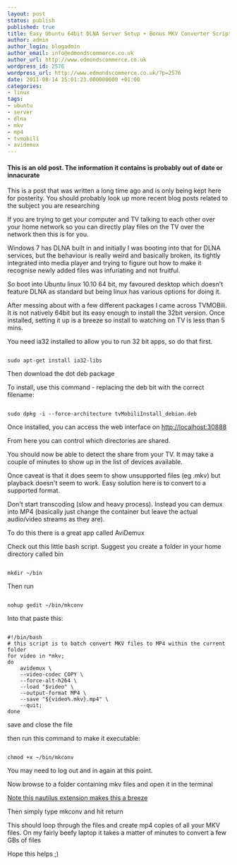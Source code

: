 ```yaml
---
layout: post
status: publish
published: true
title: Easy Ubuntu 64bit DLNA Server Setup + Bonus MKV Converter Script
author: admin
author_login: blogadmin
author_email: info@edmondscommerce.co.uk
author_url: http://www.edmondscommerce.co.uk
wordpress_id: 2576
wordpress_url: http://www.edmondscommerce.co.uk/?p=2576
date: 2011-08-14 15:01:23.000000000 +01:00
categories:
- linux
tags:
- ubuntu
- server
- dlna
- mkv
- mp4
- tvmobili
- avidemux
---
```

<div class="oldpost"><h4>This is an old post. The information it contains is probably out of date or innacurate</h4>
<p>
This is a post that was written a long time ago and is only being kept here for posterity.
You should probably look up more recent blog posts related to the subject you are researching
</p>
</div>
If you are trying to get your computer and TV talking to each other over your home network so you can directly play files on the TV over the network then this is for you.

Windows 7 has DLNA built in and initially I was booting into that for DLNA services, but the behaviour is really weird and basically broken, its tightly integrated into media player and trying to figure out how to make it recognise newly added files was infuriating and not fruitful.

So boot into Ubuntu linux 10.10 64 bit, my favoured desktop which doesn't feature DLNA as standard but being linux has various options for doing it. 

After messing about with a few different packages I came across TVMOBili. It is not natively 64bit but its easy enough to install the 32bit version. Once installed, setting it up is a breeze so install to watching on TV is less than 5 mins.

You need ia32 installed to allow you to run 32 bit apps, so do that first.

```

sudo apt-get install ia32-libs

```

Then download the dot deb package

To install, use this command - replacing the deb bit with the correct filename:

```

sudo dpkg -i --force-architecture tvMobiliInstall_debian.deb

```

Once installed, you can access the web interface on <a href="http://localhost:30888">http://localhost:30888</a>

From here you can control which directories are shared.

You should now be able to detect the share from your TV. It may take a couple of minutes to show up in the list of devices available. 

Once caveat is that it does seem to show unsupported files (eg .mkv) but playback doesn't seem to work. Easy solution here is to convert to a supported format.

Don't start transcoding (slow and heavy process). Instead you can demux into MP4 (basically just change the container but leave the actual audio/video streams as they are).

To do this there is a great app called AviDemux

Check out this little bash script. Suggest you create a folder in your home directory called bin

```

mkdir ~/bin

```

Then run 
```

nohup gedit ~/bin/mkconv

```

Into that paste this:
```

#!/bin/bash
# this script is to batch convert MKV files to MP4 within the current folder
for video in *mkv;
do 
	avidemux \
	--video-codec COPY \
	--force-alt-h264 \
	--load "$video" \
	--output-format	MP4 \
	--save "${video%.mkv}.mp4" \
	--quit;
done

```

save and close the file

then run this command to make it executable:

```

chmod +x ~/bin/mkconv

```

You may need to log out and in again at this point.

Now browse to a folder containing mkv files and open it in the terminal

<a href="http://www.edmondscommerce.co.uk/ubuntu/ubuntu-nautilus-open-terminal-here/">Note this nautilus extension makes this a breeze</a>

Then simply type mkconv and hit return

This should loop through the files and create mp4 copies of all your MKV files. On my fairly beefy laptop it takes a matter of minutes to convert a few GBs of files

Hope this helps ;)
